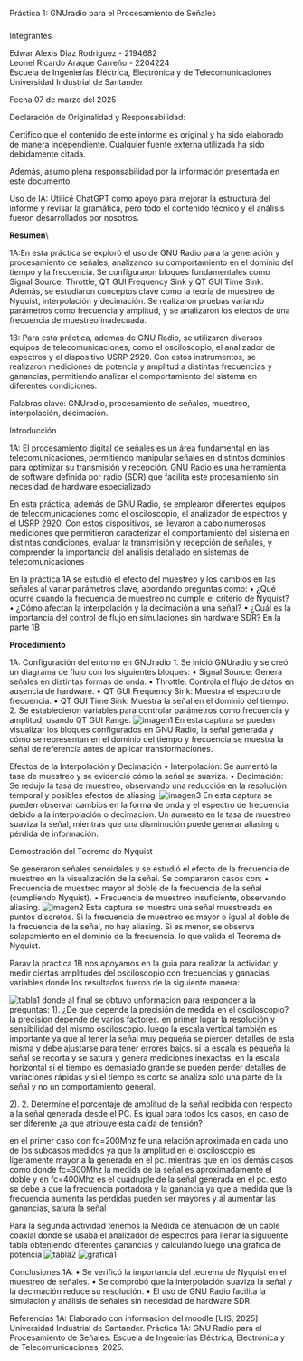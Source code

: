 Práctica 1: GNUradio para el Procesamiento de Señales
###
Integrantes

Edwar Alexis Diaz Rodriguez - 2194682 \
Leonel Ricardo Araque Carreño - 2204224 \
Escuela de Ingenierías Eléctrica, Electrónica y de Telecomunicaciones\
Universidad Industrial de Santander

Fecha
07 de marzo del 2025

Declaración de Originalidad y Responsabilidad:

Certifico que el contenido de este informe es original y ha sido elaborado de manera independiente. Cualquier fuente externa utilizada ha sido debidamente citada.

Además, asumo plena responsabilidad por la información presentada en este documento.

Uso de IA: Utilicé ChatGPT como apoyo para mejorar la estructura del informe y revisar la gramática, pero todo el contenido técnico y el análisis fueron desarrollados por nosotros.

**Resumen**\

1A:En esta práctica se exploró el uso de GNU Radio para la generación y procesamiento de señales, analizando su comportamiento en el dominio del tiempo y la frecuencia. Se configuraron bloques 
fundamentales como Signal Source, Throttle, QT GUI Frequency Sink y QT GUI Time Sink. Además, se estudiaron conceptos clave como la teoría de muestreo de Nyquist, interpolación y decimación.
Se realizaron pruebas variando parámetros como frecuencia y amplitud, y se analizaron los efectos de una frecuencia de muestreo inadecuada.

1B: Para esta práctica, además de GNU Radio, se utilizaron diversos equipos de telecomunicaciones, como el osciloscopio, el analizador de espectros y el dispositivo USRP 2920. Con estos instrumentos,
se realizaron mediciones de potencia y amplitud a distintas frecuencias y ganancias, permitiendo analizar el comportamiento del sistema en diferentes condiciones.

Palabras clave: GNUradio, procesamiento de señales, muestreo, interpolación, decimación.




Introducción

1A: El procesamiento digital de señales es un área fundamental en las telecomunicaciones, permitiendo manipular señales en distintos dominios para optimizar su transmisión y recepción.
GNU Radio es una herramienta de software definida por radio (SDR) que facilita este procesamiento sin necesidad de hardware especializado

En esta práctica, además de GNU Radio, se emplearon diferentes equipos de telecomunicaciones como el osciloscopio, el analizador de espectros y el USRP 2920.
Con estos dispositivos, se llevaron a cabo numerosas mediciones que permitieron caracterizar el comportamiento del sistema en distintas condiciones,
evaluar la transmisión y recepción de señales, y comprender la importancia del análisis detallado en sistemas de telecomunicaciones

En la práctica 1A se estudió el efecto del muestreo y los cambios en las señales al variar parámetros clave, abordando preguntas como:
	•	¿Qué ocurre cuando la frecuencia de muestreo no cumple el criterio de Nyquist?
	•	¿Cómo afectan la interpolación y la decimación a una señal?
	•	¿Cuál es la importancia del control de flujo en simulaciones sin hardware SDR?
En la parte 1B 

**Procedimiento**

1A: Configuración del entorno en GNUradio
	1.	Se inició GNUradio y se creó un diagrama de flujo con los siguientes bloques:
	•	Signal Source: Genera señales en distintas formas de onda.
	•	Throttle: Controla el flujo de datos en ausencia de hardware.
	•	QT GUI Frequency Sink: Muestra el espectro de frecuencia.
	•	QT GUI Time Sink: Muestra la señal en el dominio del tiempo.
	2.	Se establecieron variables para controlar parámetros como frecuencia y amplitud, usando QT GUI Range.
 ![imagen1](https://github.com/leo09p/GNURADIO_LABCOMUIS_2025_1_B1A_G4/blob/main/PRACTICA%201/Practica_1A/captura1.png?raw=true)
 En esta captura se pueden visualizar los bloques configurados en GNU Radio, la señal generada y cómo se representan en el dominio del tiempo y frecuencia,se muestra la señal de referencia antes de aplicar transformaciones.

Efectos de la Interpolación y Decimación
	•	Interpolación: Se aumentó la tasa de muestreo y se evidenció cómo la señal se suaviza.
	•	Decimación: Se redujo la tasa de muestreo, observando una reducción en la resolución temporal y posibles efectos de aliasing.
![imagen3](https://github.com/leo09p/GNURADIO_LABCOMUIS_2025_1_B1A_G4/blob/main/PRACTICA%201/Practica_1A/CAPTURA1_4.png?raw=true)
 En esta captura se pueden observar cambios en la forma de onda y el espectro de frecuencia debido a la interpolación o decimación. Un aumento en la tasa de muestreo suaviza la señal, mientras que una disminución puede generar aliasing o pérdida de información.
 
Demostración del Teorema de Nyquist

Se generaron señales senoidales y se estudió el efecto de la frecuencia de muestreo en la visualización de la señal. Se compararon casos con:
	•	Frecuencia de muestreo mayor al doble de la frecuencia de la señal (cumpliendo Nyquist).
	•	Frecuencia de muestreo insuficiente, observando aliasing.
 ![imagen2](https://github.com/leo09p/GNURADIO_LABCOMUIS_2025_1_B1A_G4/blob/main/PRACTICA%201/Practica_1A/captura6_2.png?raw=true)
Esta captura se muestra una señal muestreada en puntos discretos. Si la frecuencia de muestreo es mayor o igual al doble de la frecuencia de la señal, no hay aliasing. Si es menor, se observa solapamiento en el dominio de la frecuencia, lo que valida el Teorema de Nyquist.

Parav la practica 1B nos apoyamos en la guia para realizar la actividad y medir ciertas amplitudes del osciloscopio con frecuencias y ganacias variables
donde los resultados fueron de la siguiente manera: 

![tabla1](https://github.com/leo09p/GNURADIO_LABCOMUIS_2025_1_B1A_G4/blob/main/PRACTICA%201/practica_1B/imagen_2025-03-06_181449587.png)
donde al final se obtuvo unformacion para responder a la preguntas:
1). ¿De que depende la precisión de medida en el osciloscopio?
la precision depende de varios factores. en primer lugar la resolución y sensibilidad del mismo osciloscopio. luego la escala vertical también es importante
ya que al tener la señal muy pequeña se pierden detalles de esta misma y debe ajustarse para tener errores bajos. si la escala es pequeña la señal se recorta
y se satura y genera mediciones inexactas. en la escala horizontal si el tiempo es demasiado grande se pueden perder detalles de variaciones rápidas y si
el tiempo es corto se analiza solo una parte de la señal y no un comportamiento general.

2). 2. Determine el porcentaje de amplitud de la señal recibida con respecto a la señal generada desde el PC. Es igual para todos los casos, en caso de ser diferente
¿a que atribuye esta caída de tensión?

 en el primer caso con fc=200Mhz fe una relación aproximada en cada uno de los subcasos medidos ya que la amplitud en el osciloscopio es ligeramente mayor a la
generada en el pc. mientras que en los demás casos como donde fc=300Mhz la medida de la señal es aproximadamente el doble y en fc=400Mhz es el cuádruple de la
señal generada en el pc. esto se debe a que la frecuencia portadora y la ganancia ya que a medida que la frecuencia aumenta las perdidas pueden ser mayores y 
al aumentar las ganancias, satura la señal

Para la segunda actividad tenemos la Medida de atenuación de un cable coaxial donde se usaba el analizador de espectros para llenar la siguuente tabla obteniendo diferentes ganancias y calculando luego una grafica de potencia
![tabla2](https://github.com/leo09p/GNURADIO_LABCOMUIS_2025_1_B1A_G4/blob/main/PRACTICA%201/practica_1B/captura%20tablab2%20.png)
![grafica1](https://github.com/leo09p/GNURADIO_LABCOMUIS_2025_1_B1A_G4/blob/main/PRACTICA%201/practica_1B/GRAFICAb2.png)

Conclusiones
1A:
	•	Se verificó la importancia del teorema de Nyquist en el muestreo de señales.
	•	Se comprobó que la interpolación suaviza la señal y la decimación reduce su resolución.
	•	El uso de GNU Radio facilita la simulación y análisis de señales sin necesidad de hardware SDR.


Referencias
1A: Elaborado con informacion del moodle [UIS, 2025] Universidad Industrial de Santander. Práctica 1A: GNU Radio para el Procesamiento de Señales. Escuela de Ingenierías Eléctrica, Electrónica y de Telecomunicaciones, 2025.
